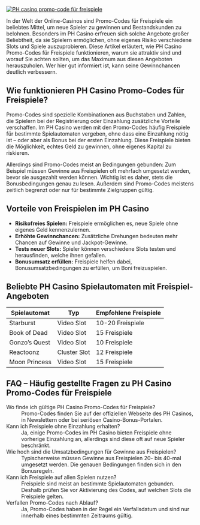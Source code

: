 [![PH casino promo-code für freispiele](https://123-caf.pages.dev/gitsignup.png)](https://vrmoo.ru/Bt82HjjY)

<p>In der Welt der Online-Casinos sind Promo-Codes für Freispiele ein beliebtes Mittel, um neue Spieler zu gewinnen und Bestandskunden zu belohnen. Besonders im PH Casino erfreuen sich solche Angebote großer Beliebtheit, da sie Spielern ermöglichen, ohne eigenes Risiko verschiedene Slots und Spiele auszuprobieren. Diese Artikel erläutert, wie PH Casino Promo-Codes für Freispiele funktionieren, warum sie attraktiv sind und worauf Sie achten sollten, um das Maximum aus diesen Angeboten herauszuholen. Wer hier gut informiert ist, kann seine Gewinnchancen deutlich verbessern.</p>  <h2>Wie funktionieren PH Casino Promo-Codes für Freispiele?</h2> <p>Promo-Codes sind spezielle Kombinationen aus Buchstaben und Zahlen, die Spielern bei der Registrierung oder Einzahlung zusätzliche Vorteile verschaffen. Im PH Casino werden mit den Promo-Codes häufig Freispiele für bestimmte Spielautomaten vergeben, ohne dass eine Einzahlung nötig ist – oder aber als Bonus bei der ersten Einzahlung. Diese Freispiele bieten die Möglichkeit, echtes Geld zu gewinnen, ohne eigenes Kapital zu riskieren.</p> <p>Allerdings sind Promo-Codes meist an Bedingungen gebunden: Zum Beispiel müssen Gewinne aus Freispielen oft mehrfach umgesetzt werden, bevor sie ausgezahlt werden können. Wichtig ist es daher, stets die Bonusbedingungen genau zu lesen. Außerdem sind Promo-Codes meistens zeitlich begrenzt oder nur für bestimmte Zielgruppen gültig.</p>  <h2>Vorteile von Freispielen im PH Casino</h2> <ul>   <li><strong>Risikofreies Spielen:</strong> Freispiele ermöglichen es, neue Spiele ohne eigenes Geld kennenzulernen.</li>   <li><strong>Erhöhte Gewinnchancen:</strong> Zusätzliche Drehungen bedeuten mehr Chancen auf Gewinne und Jackpot-Gewinne.</li>   <li><strong>Tests neuer Slots:</strong> Spieler können verschiedene Slots testen und herausfinden, welche ihnen gefallen.</li>   <li><strong>Bonusumsatz erfüllen:</strong> Freispiele helfen dabei, Bonusumsatzbedingungen zu erfüllen, um Boni freizuspielen.</li> </ul>  <h2>Beliebte PH Casino Spielautomaten mit Freispiel-Angeboten</h2> <table>   <thead>     <tr>       <th>Spielautomat</th>       <th>Typ</th>       <th>Empfohlene Freispiele</th>     </tr>   </thead>   <tbody>     <tr>       <td>Starburst</td>       <td>Video Slot</td>       <td>10-20 Freispiele</td>     </tr>     <tr>       <td>Book of Dead</td>       <td>Video Slot</td>       <td>15 Freispiele</td>     </tr>     <tr>       <td>Gonzo’s Quest</td>       <td>Video Slot</td>       <td>10 Freispiele</td>     </tr>     <tr>       <td>Reactoonz</td>       <td>Cluster Slot</td>       <td>12 Freispiele</td>     </tr>     <tr>       <td>Moon Princess</td>       <td>Video Slot</td>       <td>15 Freispiele</td>     </tr>   </tbody> </table>  <h2>FAQ – Häufig gestellte Fragen zu PH Casino Promo-Codes für Freispiele</h2> <dl>   <dt>Wo finde ich gültige PH Casino Promo-Codes für Freispiele?</dt>   <dd>Promo-Codes finden Sie auf der offiziellen Webseite des PH Casinos, in Newslettern oder bei seriösen Casino-Bonus-Portalen.</dd>      <dt>Kann ich Freispiele ohne Einzahlung erhalten?</dt>   <dd>Ja, einige Promo-Codes im PH Casino bieten Freispiele ohne vorherige Einzahlung an, allerdings sind diese oft auf neue Spieler beschränkt.</dd>      <dt>Wie hoch sind die Umsatzbedingungen für Gewinne aus Freispielen?</dt>   <dd>Typischerweise müssen Gewinne aus Freispielen 20- bis 40-mal umgesetzt werden. Die genauen Bedingungen finden sich in den Bonusregeln.</dd>      <dt>Kann ich Freispiele auf allen Spielen nutzen?</dt>   <dd>Freispiele sind meist an bestimmte Spielautomaten gebunden. Deshalb prüfen Sie vor Aktivierung des Codes, auf welchen Slots die Freispiele gelten.</dd>      <dt>Verfallen Promo-Codes nach Ablauf?</dt>   <dd>Ja, Promo-Codes haben in der Regel ein Verfallsdatum und sind nur innerhalb eines bestimmten Zeitraums gültig.</dd> </dl>